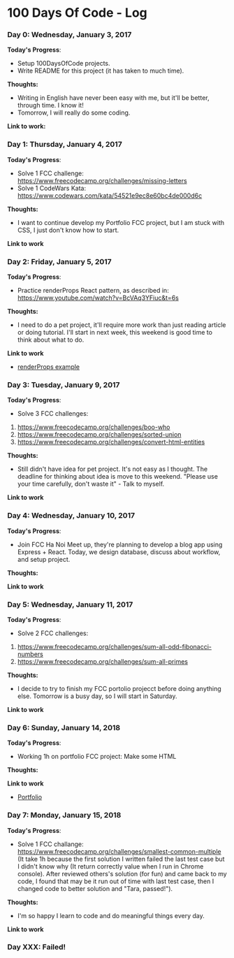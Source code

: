 # 100 Days Of Code - Log

### Day 0: Wednesday, January 3, 2017

**Today's Progress**:
* Setup 100DaysOfCode projects.
* Write README for this project (it has taken to much time).

**Thoughts:**
* Writing in English have never been easy with me, but it'll be better, through time. I know it!
* Tomorrow, I will really do some coding.

**Link to work:**

### Day 1: Thursday, January 4, 2017

**Today's Progress**:
* Solve 1 FCC challenge: https://www.freecodecamp.org/challenges/missing-letters
* Solve 1 CodeWars Kata: https://www.codewars.com/kata/54521e9ec8e60bc4de000d6c

**Thoughts:**
* I want to continue develop my Portfolio FCC project, but I am stuck with CSS, I just don't know how to start.

**Link to work**

### Day 2: Friday, January 5, 2017

**Today's Progress**:
* Practice renderProps React pattern, as described in: https://www.youtube.com/watch?v=BcVAq3YFiuc&t=6s

**Thoughts:**
* I need to do a pet project, it'll require more work than just reading article or doing tutorial. I'll start in next week, this weekend is good time to think about what to do.

**Link to work**
* [renderProps example](https://github.com/tungnt-580/RenderPropsExample)

### Day 3: Tuesday, January 9, 2017

**Today's Progress**:
* Solve 3 FCC challenges:
1. https://www.freecodecamp.org/challenges/boo-who
2. https://www.freecodecamp.org/challenges/sorted-union
3. https://www.freecodecamp.org/challenges/convert-html-entities

**Thoughts:**
* Still didn't have idea for pet project. It's not easy as I thought. The deadline for thinking about idea is move to this weekend. "Please use your time carefully, don't waste it" - Talk to myself.

**Link to work**

### Day 4: Wednesday, January 10, 2017

**Today's Progress**:
* Join FCC Ha Noi Meet up, they're planning to develop a blog app using Express + React. Today, we design database, discuss about workflow, and setup project.

**Thoughts:**

**Link to work**

### Day 5: Wednesday, January 11, 2017

**Today's Progress**:
* Solve 2 FCC challenges:
1. https://www.freecodecamp.org/challenges/sum-all-odd-fibonacci-numbers
2. https://www.freecodecamp.org/challenges/sum-all-primes

**Thoughts:**
* I decide to try to finish my FCC portolio projecct before doing anything else. Tomorrow is a busy day, so I will start in Saturday.

**Link to work**

### Day 6: Sunday, January 14, 2018

**Today's Progress**:
* Working 1h on portfolio FCC project: Make some HTML

**Thoughts:**

**Link to work**
* [Portfolio](https://codepen.io/thetungctn/pen/KyrbNG)

### Day 7: Monday, January 15, 2018

**Today's Progress**:
* Solve 1 FCC challange: https://www.freecodecamp.org/challenges/smallest-common-multiple (It take 1h because the first solution I written failed the last test case but I didn't know why (It return correctly value when I run in Chrome console). After reviewed others's solution (for fun) and came back to my code, I found that may be it run out of time with last test case, then I changed code to better solution and "Tara, passed!").

**Thoughts:**
* I'm so happy I learn to code and do meaningful things every day.

**Link to work**

### Day XXX: Failed!
